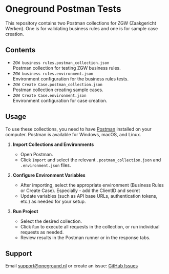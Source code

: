 # Oneground Postman Tests

This repository contains two Postman collections for ZGW (Zaakgericht Werken). One is for validating business rules and one is for sample case creation. 

## Contents

- `ZGW business rules.postman_collection.json`  
  Postman collection for testing ZGW business rules.
- `ZGW business rules.environment.json`  
  Environment configuration for the business rules tests.
- `ZGW Create Case.postman_collection.json`  
  Postman collection creating sample cases.
- `ZGW Create Case.environment.json`  
  Environment configuration for case creation.

## Usage
To use these collections, you need to have [Postman](https://www.postman.com/) installed on your computer. Postman is available for Windows, macOS, and Linux.

1. **Import Collections and Environments**
   - Open Postman.
   - Click `Import` and select the relevant `.postman_collection.json` and `.environment.json` files.

2. **Configure Environment Variables**
   - After importing, select the appropriate environment (Business Rules or Create Case). Especially - add the ClientID and secret
   - Update variables (such as API base URLs, authentication tokens, etc.) as needed for your setup.

3. **Run Project**
   - Select the desired collection.
   - Click `Run` to execute all requests in the collection, or run individual requests as needed.
   - Review  results in the Postman runner or in the response tabs.



## Support
Email support@oneground.nl or create an issue: [GitHub Issues](https://github.com/OneGround/ZGW-APIs/issues)

